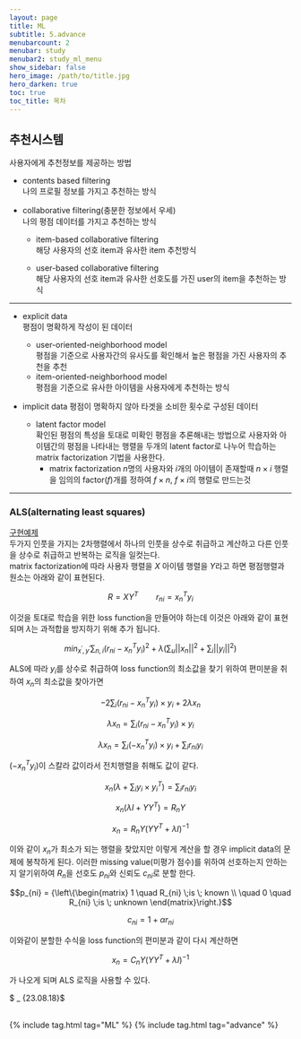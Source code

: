 ```yaml
---
layout: page
title: ML
subtitle: 5.advance
menubarcount: 2
menubar: study
menubar2: study_ml_menu
show_sidebar: false
hero_image: /path/to/title.jpg
hero_darken: true
toc: true
toc_title: 목차
---
```


## 추천시스템
사용자에게 추천정보를 제공하는 방법

* contents based filtering  
나의 프로필 정보를 가지고 추천하는 방식  

* collaborative filtering(충분한 정보에서 우세)  
나의 평점 데이터를 가지고 추천하는 방식
    * item-based collaborative filtering  
    해당 사용자의 선호 item과 유사한 item 추천방식

    * user-based collaborative filtering  
    해당 사용자의 선호 item과 유사한 선호도를 가진 user의 item을 추천하는 방식

---

* explicit data  
평점이 명확하게 작성이 된 데이터
    * user-oriented-neighborhood model  
    평점을 기준으로 사용자간의 유사도를 확인해서 높은 평점을 가진 사용자의 추천을 추천
    * item-oriented-neighborhood model  
    평점을 기준으로 유사한 아이템을 사용자에게 추천하는 방식

* implicit data
평점이 명확하지 않아 타겟을 소비한 횟수로 구성된 데이터
    * latent factor model  
    확인된 평점의 특성을 토대로 미확인 평점을 추론해내는 방법으로 사용자와 아이템간의 평점을 나타내는 행렬을 두개의 latent factor로 나누어 학습하는 matrix factorization 기법을 사용한다.
        * matrix factorization
        $n$명의 사용자와 $i$개의 아이템이 존재할때 $n \times i$ 행렬을 임의의 factor($f$)개를 정하여 $f \times n$, $f \times i$의 행렬로 만드는것

---

### ALS(alternating least squares)
[구현예제](https://yeomko.tistory.com/8)  
두가지 인풋을 가지는 2차행렬에서 하나의 인풋을 상수로 취급하고 계산하고 다른 인풋을 상수로 취급하고 반복하는 로직을 일컷는다.  
matrix factorization에 따라 사용자 행렬을 $X$ 아이템 행렬을 $Y$라고 하면 평점행렬과 원소는 아래와 같이 표현된다.  

$$R=XY^T  \qquad  r_{ni} = x_n^Ty_i$$  

이것을 토대로 학습을 위한 loss function을 만들어야 하는데 이것은 아래와 같이 표현되며 $\lambda$는 과적합을 방지하기 위해 추가 됩니다.

$$min_{x^{'},y^{'}}\sum_{n,i}(r_{ni}-x_n^Ty_i)^2 + \lambda(\sum_u||x_n||^2+\sum_i||y_i||^2)$$

ALS에 따라 $y_i$를 상수로 취급하여 loss function의 최소값을 찾기 위하여 편미분을 취하여 $x_n$의 최소값을 찾아가면

$$-2\sum_i(r_{ni}-x_n^Ty_i)\times y_i+2\lambda x_n$$

$$\lambda x_n = \sum_i(r_{ni}-x_n^Ty_i)\times y_i$$

$$\lambda x_n = \sum_i(-x_n^Ty_i)\times y_i+\sum_i r_{ni}y_i$$

$(-x_n^Ty_i)$이 스칼라 값이라서 전치행렬을 취해도 값이 같다.

$$x_n(\lambda + \sum_i y_i \times y_i^T) = \sum_i r_{ni}y_i$$

$$x_n(\lambda I + Y Y^T) = R_{n}Y$$

$$x_n = R_{n}Y(Y Y^T + \lambda I)^{-1}$$

이와 같이 $x_n$가 최소가 되는 행렬을 찾았지만 이렇게 계산을 할 경우 implicit data의 문제에 봉착하게 된다. 이러한 missing value(미평가 점수)를 위하여 선호하는지 안하는지 알기위하여 $R_n$을 선호도 $p_{ni}$와 신뢰도 $c_{ni}$로 분할 한다.

$$p_{ni} =  {\left\{\begin{matrix}
1 \quad R_{ni} \;is \; known \\
\quad 0 \quad R_{ni} \;is \; unknown
\end{matrix}\right.}$$

$$c_{ni} = 1+ \alpha r_{ni}$$

이와같이 분할한 수식을 loss function의 편미분과 같이 다시 계산하면 

$$x_n = C_{n}Y(Y Y^T + \lambda I)^{-1}$$

가 나오게 되며 ALS 로직을 사용할 수 있다.

$ _ {23.08.18}$<br/><br/>



{% include tag.html tag="ML" %}  {% include tag.html tag="advance" %}